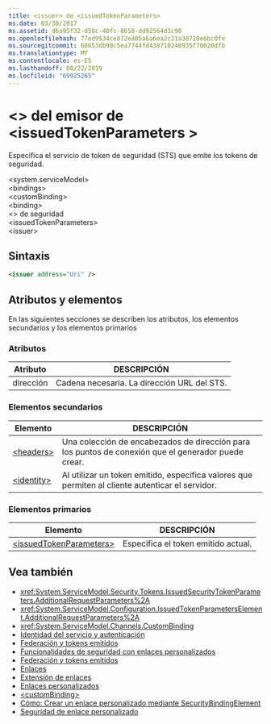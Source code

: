 ```yaml
---
title: <issuer> de <issuedTokenParameters>
ms.date: 03/30/2017
ms.assetid: d6a95f32-d58c-40fc-8658-dd92564d3c90
ms.openlocfilehash: 77ed9534ce872e805a6a6ea2c21a38710e6bc0fe
ms.sourcegitcommit: 68653db98c5ea7744fd438710248935f70020dfb
ms.translationtype: MT
ms.contentlocale: es-ES
ms.lasthandoff: 08/22/2019
ms.locfileid: "69925265"
---
```

# <a name="issuer-of-issuedtokenparameters"></a>\<> del emisor de \<issuedTokenParameters >
Especifica el servicio de token de seguridad (STS) que emite los tokens de seguridad.  
  
 \<system.serviceModel>  
\<bindings>  
\<customBinding>  
\<binding>  
\<> de seguridad  
\<issuedTokenParameters>  
\<issuer>  
  
## <a name="syntax"></a>Sintaxis  
  
```xml  
<issuer address="Uri" />
```  
  
## <a name="attributes-and-elements"></a>Atributos y elementos  
 En las siguientes secciones se describen los atributos, los elementos secundarios y los elementos primarios  
  
### <a name="attributes"></a>Atributos  
  
|Atributo|DESCRIPCIÓN|  
|---------------|-----------------|  
|dirección|Cadena necesaria. La dirección URL del STS.|  
  
### <a name="child-elements"></a>Elementos secundarios  
  
|Elemento|DESCRIPCIÓN|  
|-------------|-----------------|  
|[\<headers>](headers-element.md)|Una colección de encabezados de dirección para los puntos de conexión que el generador puede crear.|  
|[\<identity>](identity.md)|Al utilizar un token emitido, especifica valores que permiten al cliente autenticar el servidor.|  
  
### <a name="parent-elements"></a>Elementos primarios  
  
|Elemento|DESCRIPCIÓN|  
|-------------|-----------------|  
|[\<issuedTokenParameters>](issuedtokenparameters.md)|Especifica el token emitido actual.|  
  
## <a name="see-also"></a>Vea también

- <xref:System.ServiceModel.Security.Tokens.IssuedSecurityTokenParameters.AdditionalRequestParameters%2A>
- <xref:System.ServiceModel.Configuration.IssuedTokenParametersElement.AdditionalRequestParameters%2A>
- <xref:System.ServiceModel.Channels.CustomBinding>
- [Identidad del servicio y autenticación](../../../wcf/feature-details/service-identity-and-authentication.md)
- [Federación y tokens emitidos](../../../wcf/feature-details/federation-and-issued-tokens.md)
- [Funcionalidades de seguridad con enlaces personalizados](../../../wcf/feature-details/security-capabilities-with-custom-bindings.md)
- [Federación y tokens emitidos](../../../wcf/feature-details/federation-and-issued-tokens.md)
- [Enlaces](../../../wcf/bindings.md)
- [Extensión de enlaces](../../../wcf/extending/extending-bindings.md)
- [Enlaces personalizados](../../../wcf/extending/custom-bindings.md)
- [\<customBinding>](custombinding.md)
- [Cómo: Crear un enlace personalizado mediante SecurityBindingElement](../../../wcf/feature-details/how-to-create-a-custom-binding-using-the-securitybindingelement.md)
- [Seguridad de enlace personalizado](../../../wcf/samples/custom-binding-security.md)

